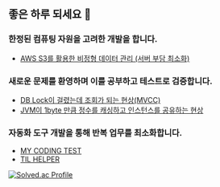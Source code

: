 ## 좋은 하루 되세요 👋
### 한정된 컴퓨팅 자원을 고려한 개발을 합니다.
- [AWS S3를 활용한 비정형 데이터 관리 (서버 부담 최소화)](https://jeongseonghun.com/posts/troubleshooting/AWS-S3%EB%A5%BC-%ED%99%9C%EC%9A%A9%ED%95%9C-%EB%B9%84%EC%A0%95%ED%98%95-%EB%8D%B0%EC%9D%B4%ED%84%B0-%EA%B4%80%EB%A6%AC-%EC%84%9C%EB%B2%84-%EB%B6%80%EB%8B%B4-%EC%B5%9C%EC%86%8C%ED%99%94/)
### 새로운 문제를 환영하며 이를 공부하고 테스트로 검증합니다.
- [DB Lock이 걸렸는데 조회가 되는 현상(MVCC)](https://jeongseonghun.com/posts/troubleshooting/DB-%EB%9D%BD%EC%9D%B4-%EA%B1%B8%EB%A0%B8%EB%8A%94%EB%8D%B0-%EC%A1%B0%ED%9A%8C%EA%B0%80-%EB%90%98%EB%8A%94-%ED%98%84%EC%83%81MVCC/)
- [JVM이 1byte 만큼 정수를 캐싱하고 인스턴스를 공유하는 현상](https://jeongseonghun.com/posts/troubleshooting/JVM%EC%9D%B4-1byte-%EB%A7%8C%ED%81%BC-%EC%A0%95%EC%88%98%EB%A5%BC-%EC%BA%90%EC%8B%B1%ED%95%98%EA%B3%A0-%EC%9D%B8%EC%8A%A4%ED%84%B4%EC%8A%A4%EB%A5%BC-%EA%B3%B5%EC%9C%A0%ED%95%98%EB%8A%94-%ED%98%84%EC%83%81/)
### 자동화 도구 개발을 통해 반복 업무를 최소화합니다.
- [MY CODING TEST](https://mycodingtest.com/)
- [TIL HELPER](https://github.com/zzoe2346/TIL-Helper)

[![Solved.ac Profile](http://mazassumnida.wtf/api/v2/generate_badge?boj=zzoe2346)](https://solved.ac/zzoe2346/)

<!--
**zzoe2346/zzoe2346** is a ✨ _special_ ✨ repository because its `README.md` (this file) appears on your GitHub profile.

Here are some ideas to get you started:

- 🔭 I’m currently working on ...
- 🌱 I’m currently learning ...
- 👯 I’m looking to collaborate on ...
- 🤔 I’m looking for help with ...
- 💬 Ask me about ...
- 📫 How to reach me: ...
- 😄 Pronouns: ...
- ⚡ Fun fact: ...

[![Solved.ac Profile](http://mazassumnida.wtf/api/v2/generate_badge?boj=zzoe2346)](https://solved.ac/zzoe2346/)

-->

<!-- 
# Hi there, I'm Zoe! 👋

Welcome to my GitHub profile!

## About Me

- 🔭 I’m currently working on various exciting projects in the field of web development and data science.
- 🌱 I’m continuously learning and improving my skills, currently focusing on React.js, Node.js, and Python.
- 👯 I’m looking to collaborate on open-source projects and innovative web applications.
- 💬 Ask me about JavaScript, Python, and any web development related topics.
- 📫 How to reach me: [Email](mailto:your-email@example.com), [LinkedIn](https://www.linkedin.com/in/your-linkedin-profile/)
- ⚡ Fun fact: I love hiking and exploring nature in my free time.

## My GitHub Stats

![Zoe's GitHub stats](https://github-readme-stats.vercel.app/api?username=zzoe2346&show_icons=true&theme=radical)

## Top Languages

![Top Languages](https://github-readme-stats.vercel.app/api/top-langs/?username=zzoe2346&layout=compact&theme=radical)

## Projects

Here are some of the projects I'm currently working on:

- [Project 1](https://github.com/zzoe2346/project1): A brief description of what this project is.
- [Project 2](https://github.com/zzoe2346/project2): A brief description of what this project is.
- [Project 3](https://github.com/zzoe2346/project3): A brief description of what this project is.

## Connect with Me

- [LinkedIn](https://www.linkedin.com/in/your-linkedin-profile/)
- [Twitter](https://twitter.com/your-twitter-profile)
- [Personal Website](https://your-personal-website.com)

Thanks for visiting my profile! Have a great day! 😊
-->
